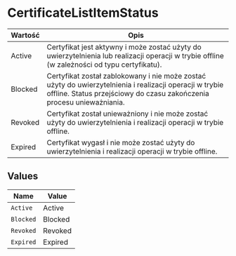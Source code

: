# CertificateListItemStatus

| Wartość | Opis |
| --- | --- |
| Active | Certyfikat jest aktywny i może zostać użyty do uwierzytelnienia lub realizacji operacji w trybie offline (w zależności od typu certyfikatu). |
| Blocked | Certyfikat został zablokowany i nie może zostać użyty do uwierzytelnienia i realizacji operacji w trybie offline.            Status przejściowy do czasu zakończenia procesu unieważniania. |
| Revoked | Certyfikat został unieważniony i nie może zostać użyty do uwierzytelnienia i realizacji operacji w trybie offline. |
| Expired | Certyfikat wygasł i nie może zostać użyty do uwierzytelnienia i realizacji operacji w trybie offline. |



## Values

| Name      | Value     |
| --------- | --------- |
| `Active`  | Active    |
| `Blocked` | Blocked   |
| `Revoked` | Revoked   |
| `Expired` | Expired   |